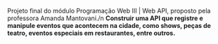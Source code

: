 Projeto final do módulo Programação Web III | Web API, proposto pela professora Amanda Mantovani./n
**Construir uma API que registre e manipule eventos que acontecem na cidade, como shows, peças de teatro, eventos especiais em restaurantes, entre outros.**
